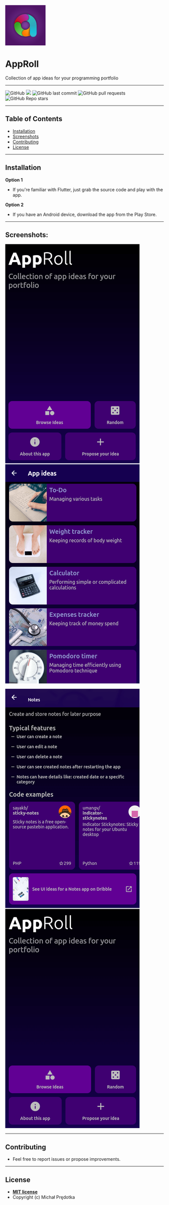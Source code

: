 <img src="assets/github/logo_128.png" width="128px" height="128px"> 

# AppRoll

Collection of app ideas for your programming portfolio

---


![GitHub](https://img.shields.io/github/license/mivoligo/app_ideas) <img src="https://img.shields.io/badge/version-v0.0.1-orange"> ![GitHub last commit](https://img.shields.io/github/last-commit/mivoligo/app_ideas) ![GitHub pull requests](https://img.shields.io/github/issues-pr/mivoligo/app_ideas) ![GitHub Repo stars](https://img.shields.io/github/stars/mivoligo/app_ideas?style=flat)

---

## Table of Contents

- [Installation](#installation)
- [Screenshots](#screenshots)
- [Contributing](#contributing)
- [License](#license)

---

## Installation

**Option 1**
- If you're familiar with Flutter, just grab the source code and play with the app.

**Option 2**
- If you have an Android device, download the app from the Play Store.


---

## Screenshots:

<img src="assets/github/home-page.png"> <img src="assets/github/ideas-list-page.png"> 

<img src="assets/github/idea-details-page.png"> <img src="assets/github/interaction.gif">

---

## Contributing
- Feel free to report issues or propose improvements.


---


## License

- **[MIT license](http://opensource.org/licenses/mit-license.php)**
- Copyright (c) Michał Prędotka
